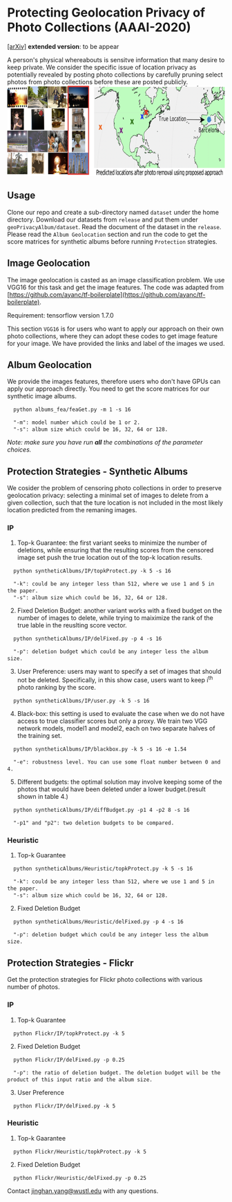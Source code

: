 

# Protecting Geolocation Privacy of Photo Collections (AAAI-2020) 

[[arXiv]]() **extended version**: to be appear



A person's physical whereabouts is sensitve information that many desire to keep private. We consider the specific issue of location privacy as potentially revealed by posting photo collections by carefully pruning select photos from photo collections before these are posted publicly.  
<img src="figures/figure2.png" height="210" width="860">

 
## Usage
Clone our repo and create a sub-directory named ```dataset``` under the home directory. 
Download our datasets from ```release``` and put them under ```geoPrivacyAlbum/dataset```. Read the document of the dataset in the ```release```. Please read the ```Album Geolocation``` section and run the code to get the score matrices for synthetic albums before running ```Protection``` strategies.  

## Image Geolocation
The image geolocation is casted as an image classification problem. We use VGG16 for this task and get the image features. The code was adapted from [https://github.com/ayanc/tf-boilerplate](https://github.com/ayanc/tf-boilerplate). 

Requirement: tensorflow version 1.7.0

This section ```VGG16``` is for users who want to apply our approach on their own photo collections, where they can adopt these codes to get image feature for your image. We have provided the links and label of the images we used. 

## Album Geolocation

We provide the images features, therefore users who don't have GPUs can apply our approach directly. You need to get the score matrices for our synthetic image albums. 
```
  python albums_fea/feaGet.py -m 1 -s 16
```
```
  "-m": model number which could be 1 or 2. 
  "-s": album size which could be 16, 32, 64 or 128.
```
*Note: make sure you have run **all** the combinations of the parameter choices.* 


## Protection Strategies - Synthetic Albums
We cosider the problem of censoring photo collections in order to preserve geolocation privacy: selecting a minimal set of images to delete from a given collection, such that the ture location is not included in the most likely location predicted from the remaning images. 
### IP
1. Top-k Guarantee: the first variant seeks to minimize the number of deletions, while ensuring that the resulting scores from the censored image set push the true location out of the top-k location results.  

```
  python syntheticAlbums/IP/topkProtect.py -k 5 -s 16
```
```
  "-k": could be any integer less than 512, where we use 1 and 5 in the paper. 
  "-s": album size which could be 16, 32, 64 or 128.
```

2. Fixed Deletion Budget: another variant works with a fixed budget on the number of images to delete, while trying to maiximize the rank of the true lable in the reuslting score vector. 

```
  python syntheticAlbums/IP/delFixed.py -p 4 -s 16
``` 
```
  "-p": deletion budget which could be any integer less the album size.
```


3. User Preference: users may want to specify a set of images that should not be deleted. Specifically, in this show case, users want to keep i<sup>th</sup> photo ranking by the score. 
```
  python syntheticAlbums/IP/user.py -k 5 -s 16
```


4. Black-box: this setting is used to evaluate the case when we do not have access to true classifier scores but only a proxy. We train two VGG network models, model1 and model2, each on two separate halves of the training set. 
```
  python syntheticAlbums/IP/blackbox.py -k 5 -s 16 -e 1.54 
```
```
  "-e": robustness level. You can use some float number between 0 and 4. 
```

5. Different budgets: the optimal solution may involve keeping some of the photos that would have been deleted under a lower budget.(result shown in table 4.) 

```
  python syntheticAlbums/IP/diffBudget.py -p1 4 -p2 8 -s 16
```
```
  "-p1" and "p2": two deletion budgets to be compared. 
```
### Heuristic 
1. Top-k Guarantee

```
  python syntheticAlbums/Heuristic/topkProtect.py -k 5 -s 16
```
```
  "-k": could be any integer less than 512, where we use 1 and 5 in the paper. 
  "-s": album size which could be 16, 32, 64 or 128.
```

2. Fixed Deletion Budget

```
  python syntheticAlbums/Heuristic/delFixed.py -p 4 -s 16
``` 
```
  "-p": deletion budget which could be any integer less the album size.
```



## Protection Strategies - Flickr
Get the protection strategies for Flickr photo collections with various number of photos.

### IP

1. Top-k Guarantee
```
  python Flickr/IP/topkProtect.py -k 5 
```

2. Fixed Deletion Budget
```
  python Flickr/IP/delFixed.py -p 0.25
```
```
  "-p": the ratio of deletion budget. The deletion budget will be the product of this input ratio and the album size. 
```
3. User Preference
```
  python Flickr/IP/delFixed.py -k 5
```

### Heuristic

1. Top-k Gaarantee
```
  python Flickr/Heuristic/topkProtect.py -k 5 
```

2. Fixed Deletion Budget
```
  python Flickr/Heuristic/delFixed.py -p 0.25
```
 


Contact [jinghan.yang@wustl.edu]() with any questions. 
